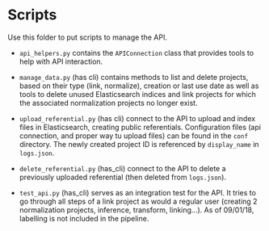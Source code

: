 # Scripts

Use this folder to put scripts to manage the API. 

- `api_helpers.py` contains the `APIConnection` class that provides tools to help with API interaction.

- `manage_data.py` (has cli) contains methods to list and delete projects, based on their type (link, normalize), creation or last use date as well as tools to delete unused Elasticsearch indices and link projects for which the associated normalization projects no longer exist.

- `upload_referential.py` (has cli) connect to the API to upload and index files in Elasticsearch, creating public referentials. Configuration files (api connection, and proper way tu upload files) can be found in the `conf` directory. The newly created project ID is referenced by `display_name` in `logs.json`.

- `delete_referential.py` (has_cli) connect to the API to delete a previously uploaded referential (then deleted from `logs.json`).

- `test_api.py` (has_cli) serves as an integration test for the API. It tries to go through all steps of a link project as would a regular user (creating 2 normalization projects, inference, transform, linking...). As of 09/01/18, labelling is not included in the pipeline.
